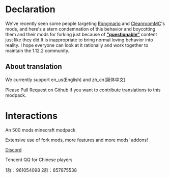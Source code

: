 # Declaration

We've recently seen some people targeting [Rongmario](https://github.com/Rongmario) and [CleanroomMC](https://github.com/CleanroomMC)'s mods, and here's a stern condemnation of this behavior and boycotting them and their mods for forking just because of [**"questionable"**](https://www.pixiv.net/tags/loli/artworks?mode=safe) content just like they did.It is inappropriate to bring normal loving behavior into reality. I hope everyone can look at it rationally and work together to maintain the 1.12.2 community.

## About translation

We currently support en_us(English) and zh_cn(简体中文).

Please Pull Request on Github if you want to contribute translations to this modpack.

# Interactions

An 500 mods minecraft modpack

Extensive use of fork mods, more features and more mods' addons!

[Discord](https://discord.gg/QKqyDjfB5W)

Tencent QQ for Chinese players

1群：961054098 2群：857875538
